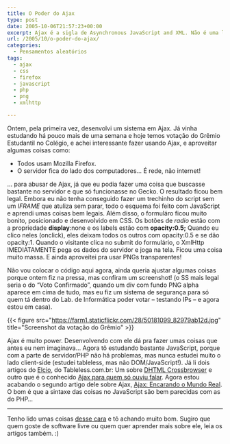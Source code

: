 ```yaml
---
title: O Poder do Ajax
type: post
date: 2005-10-06T21:57:23+00:00
excerpt: Ajax é a sigla de Asynchronous JavaScript and XML. Não é uma linguagem, nem uma tecnologia; como eu antes pensava. É simplesmente uma maneira de trabalhar com o cliente e o servidor juntos, usando XmlHttpRequest do JavaScript.
url: /2005/10/o-poder-do-ajax/
categories:
  - Pensamentos aleatórios
tags:
  - ajax
  - css
  - firefox
  - javascript
  - php
  - png
  - xmlhttp

---
```

Ontem, pela primeira vez, desenvolvi um sistema em Ajax. Já vinha estudando há pouco mais de uma semana e hoje temos votação do Grêmio Estudantil no Colégio, e achei interessante fazer usando Ajax, e aproveitar algumas coisas como:

  * Todos usam Mozilla Firefox.
  * O servidor fica do lado dos computadores… É rede, não internet!

… para abusar de Ajax, já que eu podia fazer uma coisa que buscasse bastante no servidor e que só funcionasse no Gecko. O resultado ficou bem legal. Embora eu não tenha conseguido fazer um trechinho do script sem um _IFRAME_ que atuliza sem parar, todo o esquema foi feito com JavaScript e aprendi umas coisas bem legais. Além disso, o formuláro ficou muito bonito, posicionado e desenvolvido em CSS. Os botões de _radio_ estão com a propriedade **display**:none e os labels estão com **opacity:0.5;** Quando eu clico neles (onclick), eles deixam todos os outros com opacity:0.5 e se dão opacity:1. Quando o visitante clica no submit do formulário, o XmlHttp IMEDIATAMENTE pega os dados do servidor e joga na tela. Ficou uma coisa muito massa. E ainda aproveitei pra usar PNGs transparentes!

Não vou colocar o código aqui agora, ainda queria ajustar algumas coisas porque ontem fiz na pressa, mas confiram um screenshot! (o SS mais legal seria o do “Voto Confirmado”, quando um div com fundo PNG alpha aparece em cima de tudo, mas eu fiz um sistema de segurança para só quem tá dentro do Lab. de Informática poder votar – testando IPs – e agora estou em casa).

{{< figure src="https://farm1.staticflickr.com/28/50181099_82979ab12d.jpg" title="Screenshot da votação do Grêmio" >}}

Ajax é muito power. Desenvolvendo com ele dá pra fazer umas coisas que antes eu nem imaginava… Agora tô estudando bastante JavaScript, porque com a parte de servidor/PHP não há problemas, mas nunca estudei muito o lado client-side (estudei tableless, mas não DOM/JavaScript!). Já li dois artigos do [Elcio][2], do Tableless.com.br: Um sobre [DHTML Crossbrowser][3] e outro que é o conhecido [Ajax para quem só ouviu falar][4]. Agora estou acabando o segundo artigo dele sobre Ajax, [Ajax: Encarando o Mundo Real][5]. O bom é que a sintaxe das coisas no JavaScript são bem parecidas com as do PHP…

* * *

Tenho lido umas coisas [desse cara][6] e tô achando muito bom. Sugiro que quem goste de software livre ou quem quer aprender mais sobre ele, leia os artigos também. :)

 [2]: http://www.elcio.com.br
 [3]: http://elcio.com.br/crossbrowser/
 [4]: http://www.tableless.com.br/ajaxdemo
 [5]: http://www.tableless.com.br/ajaxdemo2
 [6]: http://falcondark.blogspot.com

